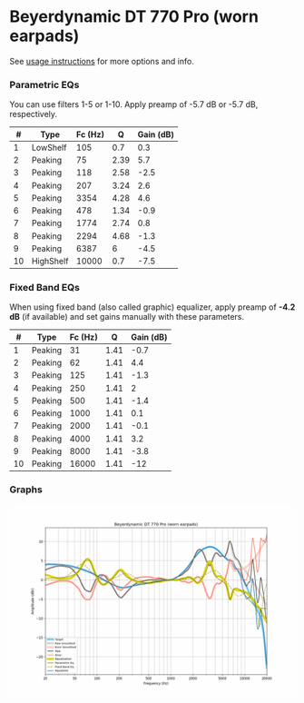 # Beyerdynamic DT 770 Pro (worn earpads)
See [usage instructions](https://github.com/jaakkopasanen/AutoEq#usage) for more options and info.

### Parametric EQs
You can use filters 1-5 or 1-10. Apply preamp of -5.7 dB or -5.7 dB, respectively.

|   # | Type      |   Fc (Hz) |    Q |   Gain (dB) |
|-----|-----------|-----------|------|-------------|
|   1 | LowShelf  |       105 | 0.7  |         0.3 |
|   2 | Peaking   |        75 | 2.39 |         5.7 |
|   3 | Peaking   |       118 | 2.58 |        -2.5 |
|   4 | Peaking   |       207 | 3.24 |         2.6 |
|   5 | Peaking   |      3354 | 4.28 |         4.6 |
|   6 | Peaking   |       478 | 1.34 |        -0.9 |
|   7 | Peaking   |      1774 | 2.74 |         0.8 |
|   8 | Peaking   |      2294 | 4.68 |        -1.3 |
|   9 | Peaking   |      6387 | 6    |        -4.5 |
|  10 | HighShelf |     10000 | 0.7  |        -7.5 |

### Fixed Band EQs
When using fixed band (also called graphic) equalizer, apply preamp of **-4.2 dB** (if available) and set gains manually with these parameters.

|   # | Type    |   Fc (Hz) |    Q |   Gain (dB) |
|-----|---------|-----------|------|-------------|
|   1 | Peaking |        31 | 1.41 |        -0.7 |
|   2 | Peaking |        62 | 1.41 |         4.4 |
|   3 | Peaking |       125 | 1.41 |        -1.3 |
|   4 | Peaking |       250 | 1.41 |         2   |
|   5 | Peaking |       500 | 1.41 |        -1.4 |
|   6 | Peaking |      1000 | 1.41 |         0.1 |
|   7 | Peaking |      2000 | 1.41 |        -0.1 |
|   8 | Peaking |      4000 | 1.41 |         3.2 |
|   9 | Peaking |      8000 | 1.41 |        -3.8 |
|  10 | Peaking |     16000 | 1.41 |       -12   |

### Graphs
![](./Beyerdynamic%20DT%20770%20Pro%20(worn%20earpads).png)
